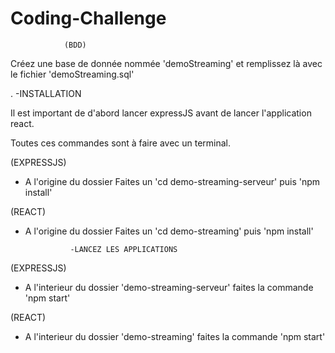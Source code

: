 # Coding-Challenge


                (BDD)

Créez une base de donnée nommée 'demoStreaming' et remplissez là avec le fichier 'demoStreaming.sql'

.
              -INSTALLATION

Il est important de d'abord lancer expressJS avant de lancer l'application react.


Toutes ces commandes sont à faire avec un terminal.

(EXPRESSJS)

- A l'origine du dossier Faites un 'cd demo-streaming-serveur' puis 'npm install'

(REACT)

- A l'origine du dossier Faites un 'cd demo-streaming' puis 'npm install'

                -LANCEZ LES APPLICATIONS

(EXPRESSJS)

- A l'interieur du dossier 'demo-streaming-serveur' faites la commande 'npm start'

(REACT)

- A l'interieur du dossier 'demo-streaming' faites la commande 'npm start'

